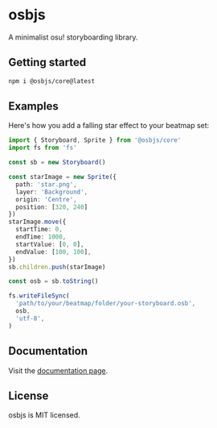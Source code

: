 # osbjs

A minimalist osu! storyboarding library.

## Getting started

```bash
npm i @osbjs/core@latest
```

## Examples

Here's how you add a falling star effect to your beatmap set:

```ts
import { Storyboard, Sprite } from '@osbjs/core'
import fs from 'fs'

const sb = new Storyboard()

const starImage = new Sprite({
  path: 'star.png',
  layer: 'Background',
  origin: 'Centre',
  position: [320, 240]
})
starImage.move({
  startTime: 0,
  endTime: 1000,
  startValue: [0, 0],
  endValue: [100, 100],
})
sb.children.push(starImage)

const osb = sb.toString()

fs.writeFileSync(
  'path/to/your/beatmap/folder/your-storyboard.osb',
  osb,
  'utf-8',
)
```

## Documentation

Visit the [documentation page](https://osbjs.vercel.app).

## License

osbjs is MIT licensed.
